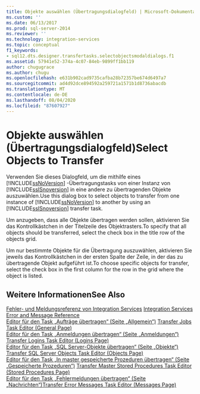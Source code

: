 ```yaml
---
title: Objekte auswählen (Übertragungsdialogfeld) | Microsoft-Dokumentation
ms.custom: ''
ms.date: 06/13/2017
ms.prod: sql-server-2014
ms.reviewer: ''
ms.technology: integration-services
ms.topic: conceptual
f1_keywords:
- sql12.dts.designer.transfertasks.selectobjectsmodaldialogs.f1
ms.assetid: 57941e52-374a-4c07-84eb-9899ff1bb119
author: chugugrace
ms.author: chugu
ms.openlocfilehash: e631b902cad9735cafba28b72357be674d6497a7
ms.sourcegitcommit: ad4d92dce894592a259721a1571b1d8736abacdb
ms.translationtype: MT
ms.contentlocale: de-DE
ms.lasthandoff: 08/04/2020
ms.locfileid: "87607927"
---
```

# <a name="select-objects-to-transfer"></a><span data-ttu-id="08b96-102">Objekte auswählen (Übertragungsdialogfeld)</span><span class="sxs-lookup"><span data-stu-id="08b96-102">Select Objects to Transfer</span></span>
  <span data-ttu-id="08b96-103">Verwenden Sie dieses Dialogfeld, um die mithilfe eines [!INCLUDE[ssNoVersion](../../includes/ssnoversion-md.md)] -Übertragungstasks von einer Instanz von [!INCLUDE[ssISnoversion](../../includes/ssisnoversion-md.md)] in eine andere zu übertragenden Objekte auszuwählen.</span><span class="sxs-lookup"><span data-stu-id="08b96-103">Use this dialog box to select objects to transfer from one instance of [!INCLUDE[ssNoVersion](../../includes/ssnoversion-md.md)] to another by using an [!INCLUDE[ssISnoversion](../../includes/ssisnoversion-md.md)] transfer task.</span></span>  
  
 <span data-ttu-id="08b96-104">Um anzugeben, dass alle Objekte übertragen werden sollen, aktivieren Sie das Kontrollkästchen in der Titelzeile des Objektrasters.</span><span class="sxs-lookup"><span data-stu-id="08b96-104">To specify that all objects should be transferred, select the check box in the title row of the objects grid.</span></span>  
  
 <span data-ttu-id="08b96-105">Um nur bestimmte Objekte für die Übertragung auszuwählen, aktivieren Sie jeweils das Kontrollkästchen in der ersten Spalte der Zeile, in der das zu übertragende Objekt aufgeführt ist.</span><span class="sxs-lookup"><span data-stu-id="08b96-105">To choose specific objects for transfer, select the check box in the first column for the row in the grid where the object is listed.</span></span>  
  
## <a name="see-also"></a><span data-ttu-id="08b96-106">Weitere Informationen</span><span class="sxs-lookup"><span data-stu-id="08b96-106">See Also</span></span>  
 <span data-ttu-id="08b96-107">[Fehler- und Meldungsreferenz von Integration Services](../integration-services-error-and-message-reference.md) </span><span class="sxs-lookup"><span data-stu-id="08b96-107">[Integration Services Error and Message Reference](../integration-services-error-and-message-reference.md) </span></span>  
 <span data-ttu-id="08b96-108">[Editor für den Task „Aufträge übertragen“ &#40;Seite „Allgemein“&#41;](../general-page-of-integration-services-designers-options.md) </span><span class="sxs-lookup"><span data-stu-id="08b96-108">[Transfer Jobs Task Editor &#40;General Page&#41;](../general-page-of-integration-services-designers-options.md) </span></span>  
 <span data-ttu-id="08b96-109">[Editor für den Task „Anmeldungen übertragen“ &#40;Seite „Anmeldungen“&#41;](../transfer-logins-task-editor-logins-page.md) </span><span class="sxs-lookup"><span data-stu-id="08b96-109">[Transfer Logins Task Editor &#40;Logins Page&#41;](../transfer-logins-task-editor-logins-page.md) </span></span>  
 <span data-ttu-id="08b96-110">[Editor für den Task „SQL Server-Objekte übertragen“ &#40;Seite „Objekte“&#41;](../transfer-sql-server-objects-task-editor-objects-page.md) </span><span class="sxs-lookup"><span data-stu-id="08b96-110">[Transfer SQL Server Objects Task Editor &#40;Objects Page&#41;](../transfer-sql-server-objects-task-editor-objects-page.md) </span></span>  
 <span data-ttu-id="08b96-111">[Editor für den Task „In master gespeicherte Prozeduren übertragen“ &#40;Seite „Gespeicherte Prozeduren“&#41;](../transfer-master-stored-procedures-task-editor-stored-procedures-page.md) </span><span class="sxs-lookup"><span data-stu-id="08b96-111">[Transfer Master Stored Procedures Task Editor &#40;Stored Procedures Page&#41;](../transfer-master-stored-procedures-task-editor-stored-procedures-page.md) </span></span>  
 [<span data-ttu-id="08b96-112">Editor für den Task „Fehlermeldungen übertragen“ &#40;Seite „Nachrichten“&#41;</span><span class="sxs-lookup"><span data-stu-id="08b96-112">Transfer Error Messages Task Editor &#40;Messages Page&#41;</span></span>](../transfer-error-messages-task-editor-messages-page.md)  
  
  
